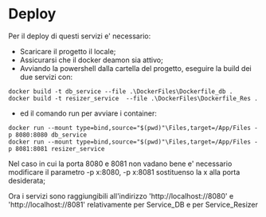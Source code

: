 # Deploy
Per il deploy di questi servizi e' necessario:

  - Scaricare il progetto il locale;
  - Assicurarsi che il docker deamon sia attivo;
  - Avviando la powershell dalla cartella del progetto, eseguire la build dei due servizi con:
  ```
  docker build -t db_service --file .\DockerFiles\Dockerfile_db .
  docker build -t resizer_service  --file .\DockerFiles\Dockerfile_Res .
  ```
  - ed il comando run per avviare i container:
  ```
  docker run --mount type=bind,source="$(pwd)"\Files,target=/App/Files -p 8080:8080 db_service 
  docker run --mount type=bind,source="$(pwd)"\Files,target=/App/Files -p 8081:8081 resizer_service
  ```
  Nel caso in cui la porta 8080 e 8081 non vadano bene e' necessario modificare il parametro -p x:8080, -p x:8081 sostituenso la x alla porta desiderata;
  
  Ora i servizi sono raggiungibili all'indirizzo 'http://localhost://8080' e 'http://localhost://8081' relativamente per Service_DB e per Service_Resizer
